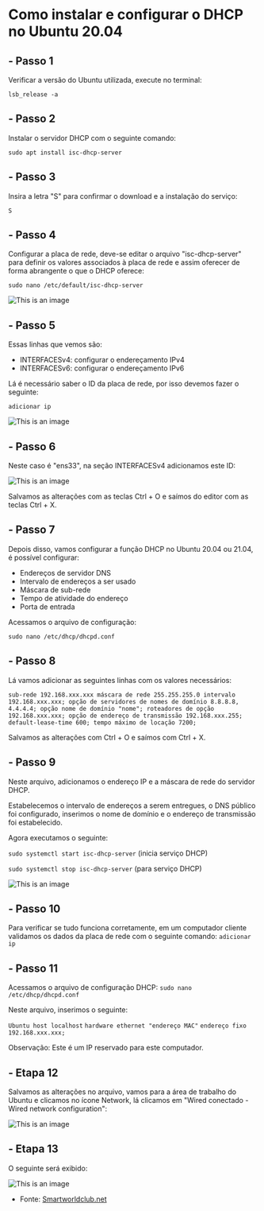 # Como instalar e configurar o DHCP no Ubuntu 20.04
## - Passo 1
Verificar a versão do Ubuntu utilizada, execute no terminal:

`lsb_release -a`
## - Passo 2
Instalar o servidor DHCP com o seguinte comando:

`sudo apt install isc-dhcp-server`
## - Passo 3
Insira a letra "S" para confirmar o download e a instalação do serviço:

`S`
## - Passo 4
Configurar a placa de rede, deve-se editar o arquivo "isc-dhcp-server" para definir os valores associados à placa de rede e assim oferecer de forma abrangente o que o DHCP oferece:

`sudo nano /etc/default/isc-dhcp-server`

![This is an image](https://cdn.smartworldclub.net/4685118/_instalar_y_configurar_servidor_dhcp_en_ubuntu_2104_y_2004_5.png.webp)

## - Passo 5
Essas linhas que vemos são:
- INTERFACESv4: configurar o endereçamento IPv4 
- INTERFACESv6: configurar o endereçamento IPv6

Lá é necessário saber o ID da placa de rede, por isso devemos fazer o seguinte:

`adicionar ip`

![This is an image](https://cdn.smartworldclub.net/4685118/_instalar_y_configurar_servidor_dhcp_en_ubuntu_2104_y_2004_6.png.webp)

## - Passo 6
Neste caso é "ens33", na seção INTERFACESv4 adicionamos este ID:

![This is an image](https://cdn.smartworldclub.net/4685118/_instalar_y_configurar_servidor_dhcp_en_ubuntu_2104_y_2004_6.png.webp)

Salvamos as alterações com as teclas Ctrl + O e saímos do editor com as teclas Ctrl + X.

## - Passo 7
Depois disso, vamos configurar a função DHCP no Ubuntu 20.04 ou 21.04, é possível configurar:
 - Endereços de servidor DNS
 - Intervalo de endereços a ser usado
 - Máscara de sub-rede
 - Tempo de atividade do endereço
 - Porta de entrada
 
Acessamos o arquivo de configuração:

 `sudo nano /etc/dhcp/dhcpd.conf`
 ## - Passo 8
Lá vamos adicionar as seguintes linhas com os valores necessários:

`sub-rede 192.168.xxx.xxx máscara de rede 255.255.255.0 intervalo 192.168.xxx.xxx; opção de servidores de nomes de domínio 8.8.8.8, 4.4.4.4; opção nome de domínio "nome"; roteadores de opção 192.168.xxx.xxx; opção de endereço de transmissão 192.168.xxx.255; default-lease-time 600; tempo máximo de locação 7200;`

Salvamos as alterações com Ctrl + O e saímos com Ctrl + X.
## - Passo 9
Neste arquivo, adicionamos o endereço IP e a máscara de rede do servidor DHCP. 

Estabelecemos o intervalo de endereços a serem entregues, o DNS público foi configurado, inserimos o nome de domínio e o endereço de transmissão foi estabelecido.

Agora executamos o seguinte:

`sudo systemctl start isc-dhcp-server` (inicia serviço DHCP)

`sudo systemctl stop isc-dhcp-server` (para serviço DHCP)

![This is an image](https://cdn.smartworldclub.net/4685118/_instalar_y_configurar_servidor_dhcp_en_ubuntu_2104_y_2004_10.png.webp)
## - Passo 10
Para verificar se tudo funciona corretamente, em um computador cliente validamos os dados da placa de rede com o seguinte comando:
`adicionar ip`
## - Passo 11
Acessamos o arquivo de configuração DHCP:
`sudo nano /etc/dhcp/dhcpd.conf`

Neste arquivo, inserimos o seguinte:

`Ubuntu host localhost`
`hardware ethernet "endereço MAC"`
`endereço fixo 192.168.xxx.xxx;`

Observação: Este é um IP reservado para este computador.
## - Etapa 12
Salvamos as alterações no arquivo, vamos para a área de trabalho do Ubuntu e clicamos no ícone Network, lá clicamos em "Wired conectado - Wired network configuration":

![This is an image](https://cdn.smartworldclub.net/4685118/_instalar_y_configurar_servidor_dhcp_en_ubuntu_2104_y_2004_13.png.webp)
 ## - Etapa 13
O seguinte será exibido:

![This is an image](https://cdn.smartworldclub.net/4685118/_instalar_y_configurar_servidor_dhcp_en_ubuntu_2104_y_2004_14.png.webp)

- Fonte: [Smartworldclub.net](https://smartworldclub.net/11703951-install-and-configure-dhcp-server-in-ubuntu-21-04-and-20-04)
